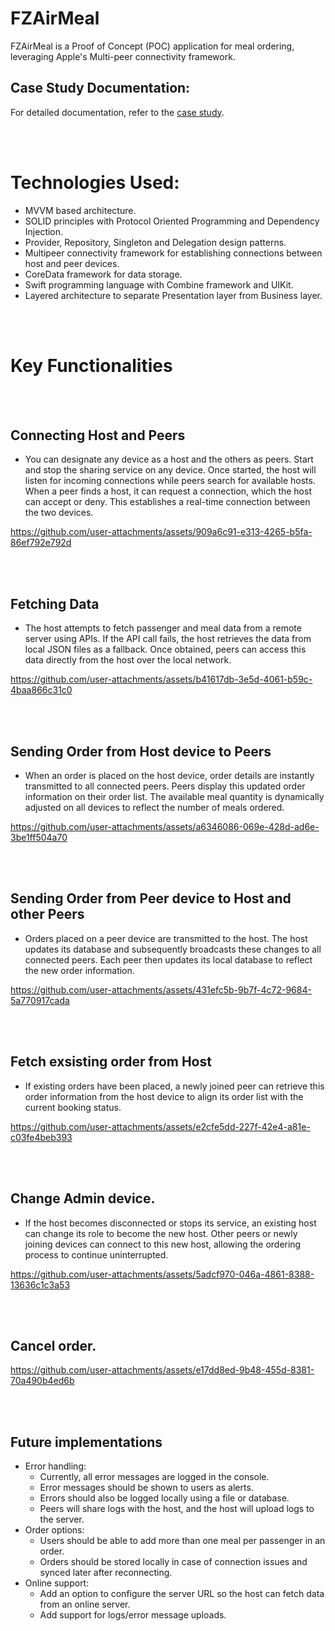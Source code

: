 
# FZAirMeal
FZAirMeal is a Proof of Concept (POC) application for meal ordering, leveraging Apple's Multi-peer connectivity framework.<br>
## Case Study Documentation: 
For detailed documentation, refer to the [case study](https://docs.google.com/document/d/1ZbVjy8rZb3_XCzA05dnZeMYzEHVSffeRITkenvKjK4c/edit?usp=sharing).

<br><br>
# Technologies Used:
- MVVM based architecture.
- SOLID principles with Protocol Oriented Programming and Dependency Injection.
- Provider, Repository, Singleton and Delegation design patterns.
- Multipeer connectivity framework for establishing connections between host and peer devices.
- CoreData framework for data storage.
- Swift programming language with Combine framework and UIKit.
- Layered architecture to separate Presentation layer from Business layer.
  
<br><br>
# Key Functionalities
<br><br>
## Connecting Host and Peers
- You can designate any device as a host and the others as peers. Start and stop the sharing service on any device. Once started, the host will listen for incoming connections while peers search for available hosts. When a peer finds a host, it can request a connection, which the host can accept or deny. This establishes a real-time connection between the two devices.
  
https://github.com/user-attachments/assets/909a6c91-e313-4265-b5fa-86ef792e792d

<br><br>
## Fetching Data
- The host attempts to fetch passenger and meal data from a remote server using APIs. If the API call fails, the host retrieves the data from local JSON files as a fallback. Once obtained, peers can access this data directly from the host over the local network.
  
https://github.com/user-attachments/assets/b41617db-3e5d-4061-b59c-4baa866c31c0

<br><br>
## Sending Order from Host device to Peers
- When an order is placed on the host device, order details are instantly transmitted to all connected peers. Peers display this updated order information on their order list. The available meal quantity is dynamically adjusted on all devices to reflect the number of meals ordered.

https://github.com/user-attachments/assets/a6346086-069e-428d-ad6e-3be1ff504a70

<br><br>
## Sending Order from Peer device to Host and other Peers
- Orders placed on a peer device are transmitted to the host. The host updates its database and subsequently broadcasts these changes to all connected peers. Each peer then updates its local database to reflect the new order information.

https://github.com/user-attachments/assets/431efc5b-9b7f-4c72-9684-5a770917cada

<br><br>
## Fetch exsisting order from Host
- If existing orders have been placed, a newly joined peer can retrieve this order information from the host device to align its order list with the current booking status.
 
https://github.com/user-attachments/assets/e2cfe5dd-227f-42e4-a81e-c03fe4beb393

<br><br>
## Change Admin device.
- If the host becomes disconnected or stops its service, an existing host can change its role to become the new host. Other peers or newly joining devices can connect to this new host, allowing the ordering process to continue uninterrupted.
  
https://github.com/user-attachments/assets/5adcf970-046a-4861-8388-13636c1c3a53

<br><br>
## Cancel order.
https://github.com/user-attachments/assets/e17dd8ed-9b48-455d-8381-70a490b4ed6b

<br><br>
## Future implementations
- Error handling:
  - Currently, all error messages are logged in the console.
  - Error messages should be shown to users as alerts.
  - Errors should also be logged locally using a file or database.
  - Peers will share logs with the host, and the host will upload logs to the server.
- Order options:
  - Users should be able to add more than one meal per passenger in an order.
  - Orders should be stored locally in case of connection issues and synced later after reconnecting.
- Online support:
  - Add an option to configure the server URL so the host can fetch data from an online server.
  - Add support for logs/error message uploads.

 

